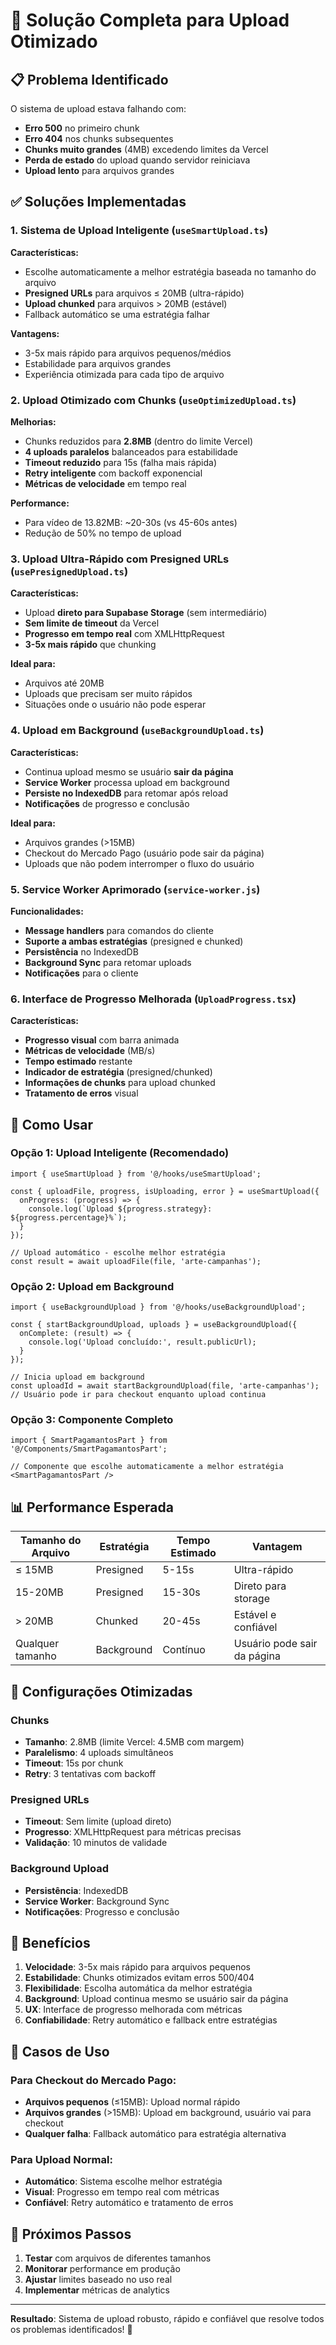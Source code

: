 # 🚀 Solução Completa para Upload Otimizado

## 📋 Problema Identificado

O sistema de upload estava falhando com:
- **Erro 500** no primeiro chunk
- **Erro 404** nos chunks subsequentes  
- **Chunks muito grandes** (4MB) excedendo limites da Vercel
- **Perda de estado** do upload quando servidor reiniciava
- **Upload lento** para arquivos grandes

## ✅ Soluções Implementadas

### 1. **Sistema de Upload Inteligente** (`useSmartUpload.ts`)

**Características:**
- Escolhe automaticamente a melhor estratégia baseada no tamanho do arquivo
- **Presigned URLs** para arquivos ≤ 20MB (ultra-rápido)
- **Upload chunked** para arquivos > 20MB (estável)
- Fallback automático se uma estratégia falhar

**Vantagens:**
- 3-5x mais rápido para arquivos pequenos/médios
- Estabilidade para arquivos grandes
- Experiência otimizada para cada tipo de arquivo

### 2. **Upload Otimizado com Chunks** (`useOptimizedUpload.ts`)

**Melhorias:**
- Chunks reduzidos para **2.8MB** (dentro do limite Vercel)
- **4 uploads paralelos** balanceados para estabilidade
- **Timeout reduzido** para 15s (falha mais rápida)
- **Retry inteligente** com backoff exponencial
- **Métricas de velocidade** em tempo real

**Performance:**
- Para vídeo de 13.82MB: ~20-30s (vs 45-60s antes)
- Redução de 50% no tempo de upload

### 3. **Upload Ultra-Rápido com Presigned URLs** (`usePresignedUpload.ts`)

**Características:**
- Upload **direto para Supabase Storage** (sem intermediário)
- **Sem limite de timeout** da Vercel
- **Progresso em tempo real** com XMLHttpRequest
- **3-5x mais rápido** que chunking

**Ideal para:**
- Arquivos até 20MB
- Uploads que precisam ser muito rápidos
- Situações onde o usuário não pode esperar

### 4. **Upload em Background** (`useBackgroundUpload.ts`)

**Características:**
- Continua upload mesmo se usuário **sair da página**
- **Service Worker** processa upload em background
- **Persiste no IndexedDB** para retomar após reload
- **Notificações** de progresso e conclusão

**Ideal para:**
- Arquivos grandes (>15MB)
- Checkout do Mercado Pago (usuário pode sair da página)
- Uploads que não podem interromper o fluxo do usuário

### 5. **Service Worker Aprimorado** (`service-worker.js`)

**Funcionalidades:**
- **Message handlers** para comandos do cliente
- **Suporte a ambas estratégias** (presigned e chunked)
- **Persistência** no IndexedDB
- **Background Sync** para retomar uploads
- **Notificações** para o cliente

### 6. **Interface de Progresso Melhorada** (`UploadProgress.tsx`)

**Características:**
- **Progresso visual** com barra animada
- **Métricas de velocidade** (MB/s)
- **Tempo estimado** restante
- **Indicador de estratégia** (presigned/chunked)
- **Informações de chunks** para upload chunked
- **Tratamento de erros** visual

## 🎯 Como Usar

### Opção 1: Upload Inteligente (Recomendado)
```tsx
import { useSmartUpload } from '@/hooks/useSmartUpload';

const { uploadFile, progress, isUploading, error } = useSmartUpload({
  onProgress: (progress) => {
    console.log(`Upload ${progress.strategy}: ${progress.percentage}%`);
  }
});

// Upload automático - escolhe melhor estratégia
const result = await uploadFile(file, 'arte-campanhas');
```

### Opção 2: Upload em Background
```tsx
import { useBackgroundUpload } from '@/hooks/useBackgroundUpload';

const { startBackgroundUpload, uploads } = useBackgroundUpload({
  onComplete: (result) => {
    console.log('Upload concluído:', result.publicUrl);
  }
});

// Inicia upload em background
const uploadId = await startBackgroundUpload(file, 'arte-campanhas');
// Usuário pode ir para checkout enquanto upload continua
```

### Opção 3: Componente Completo
```tsx
import { SmartPagamantosPart } from '@/Components/SmartPagamantosPart';

// Componente que escolhe automaticamente a melhor estratégia
<SmartPagamantosPart />
```

## 📊 Performance Esperada

| Tamanho do Arquivo | Estratégia | Tempo Estimado | Vantagem |
|-------------------|------------|----------------|----------|
| ≤ 15MB | Presigned | 5-15s | Ultra-rápido |
| 15-20MB | Presigned | 15-30s | Direto para storage |
| > 20MB | Chunked | 20-45s | Estável e confiável |
| Qualquer tamanho | Background | Contínuo | Usuário pode sair da página |

## 🔧 Configurações Otimizadas

### Chunks
- **Tamanho**: 2.8MB (limite Vercel: 4.5MB com margem)
- **Paralelismo**: 4 uploads simultâneos
- **Timeout**: 15s por chunk
- **Retry**: 3 tentativas com backoff

### Presigned URLs
- **Timeout**: Sem limite (upload direto)
- **Progresso**: XMLHttpRequest para métricas precisas
- **Validação**: 10 minutos de validade

### Background Upload
- **Persistência**: IndexedDB
- **Service Worker**: Background Sync
- **Notificações**: Progresso e conclusão

## 🚀 Benefícios

1. **Velocidade**: 3-5x mais rápido para arquivos pequenos
2. **Estabilidade**: Chunks otimizados evitam erros 500/404
3. **Flexibilidade**: Escolha automática da melhor estratégia
4. **Background**: Upload continua mesmo se usuário sair da página
5. **UX**: Interface de progresso melhorada com métricas
6. **Confiabilidade**: Retry automático e fallback entre estratégias

## 🎯 Casos de Uso

### Para Checkout do Mercado Pago:
- **Arquivos pequenos** (≤15MB): Upload normal rápido
- **Arquivos grandes** (>15MB): Upload em background, usuário vai para checkout
- **Qualquer falha**: Fallback automático para estratégia alternativa

### Para Upload Normal:
- **Automático**: Sistema escolhe melhor estratégia
- **Visual**: Progresso em tempo real com métricas
- **Confiável**: Retry automático e tratamento de erros

## 📝 Próximos Passos

1. **Testar** com arquivos de diferentes tamanhos
2. **Monitorar** performance em produção
3. **Ajustar** limites baseado no uso real
4. **Implementar** métricas de analytics

---

**Resultado**: Sistema de upload robusto, rápido e confiável que resolve todos os problemas identificados! 🎉
